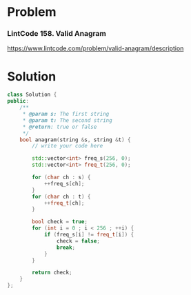 
# Problem
### LintCode 158. Valid Anagram
https://www.lintcode.com/problem/valid-anagram/description

# Solution
```c++
class Solution {
public:
    /**
     * @param s: The first string
     * @param t: The second string
     * @return: true or false
     */
    bool anagram(string &s, string &t) {
        // write your code here

        std::vector<int> freq_s(256, 0);
        std::vector<int> freq_t(256, 0);

        for (char ch : s) {
            ++freq_s[ch];
        }
        for (char ch : t) {
            ++freq_t[ch];
        }

        bool check = true;
        for (int i = 0 ; i < 256 ; ++i) {
            if (freq_s[i] != freq_t[i]) {
                check = false;
                break;
            }
        }

        return check;
    }
};
```